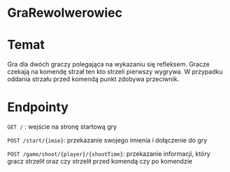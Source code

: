 # GraRewolwerowiec
# Temat 
Gra dla dwóch graczy polegająca na wykazaniu się refleksem. Gracze czekają na komendę strzał ten kto strzeli pierwszy wygrywa. W przypadku oddania strzału przed komendą punkt zdobywa przeciwnik.
# Endpointy 
`GET /` : wejście na stronę startową gry

`POST /start/{imie}`: przekazanie swojego imienia i dołączenie do gry

`POST /game/shoot/{player}/{shootTime}`: przekazanie informacji, który gracz strzelił oraz czy strzelił przed komendą czy po komendzie

